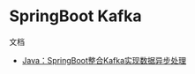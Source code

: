 # SpringBoot Kafka

文档

- [Java：SpringBoot整合Kafka实现数据异步处理](https://pengshiyu.blog.csdn.net/article/details/129137927)
